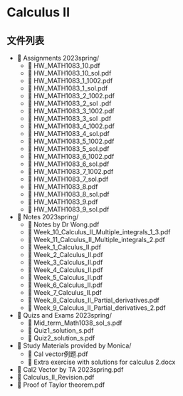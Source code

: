 # Calculus II
## 文件列表
- 📁 Assignments 2023spring/
    - 📄 HW_MATH1083_10.pdf
    - 📄 HW_MATH1083_10_sol.pdf
    - 📄 HW_MATH1083_1_1002.pdf
    - 📄 HW_MATH1083_1_sol.pdf
    - 📄 HW_MATH1083_2_1002.pdf
    - 📄 HW_MATH1083_2_sol .pdf
    - 📄 HW_MATH1083_3_1002.pdf
    - 📄 HW_MATH1083_3_sol .pdf
    - 📄 HW_MATH1083_4_1002.pdf
    - 📄 HW_MATH1083_4_sol.pdf
    - 📄 HW_MATH1083_5_1002.pdf
    - 📄 HW_MATH1083_5_sol.pdf
    - 📄 HW_MATH1083_6_1002.pdf
    - 📄 HW_MATH1083_6_sol.pdf
    - 📄 HW_MATH1083_7_1002.pdf
    - 📄 HW_MATH1083_7_sol.pdf
    - 📄 HW_MATH1083_8.pdf
    - 📄 HW_MATH1083_8_sol.pdf
    - 📄 HW_MATH1083_9.pdf
    - 📄 HW_MATH1083_9_sol.pdf
- 📁 Notes 2023spring/
    - 📄 Notes by Dr Wong.pdf
    - 📄 Week_10_Calculus_II_Multiple_integrals_1_3.pdf
    - 📄 Week_11_Calculus_II_Multiple_integrals_2.pdf
    - 📄 Week_1_Calculus_II.pdf
    - 📄 Week_2_Calculus_II.pdf
    - 📄 Week_3_Calculus_II.pdf
    - 📄 Week_4_Calculus_II.pdf
    - 📄 Week_5_Calculus_II.pdf
    - 📄 Week_6_Calculus_II.pdf
    - 📄 Week_7_Calculus_II.pdf
    - 📄 Week_8_Calculus_II_Partial_derivatives.pdf
    - 📄 Week_9_Calculus_II_Partial_derivatives_2.pdf
- 📁 Quizs and Exams 2023spring/
    - 📄 Mid_term_Math1038_sol_s.pdf
    - 📄 Quiz1_solution_s.pdf
    - 📄 Quiz2_solution_s.pdf
- 📁 Study Materials provided by Monica/
    - 📄 Cal vector例题.pdf
    - 📄 Extra exercise with solutions for calculus 2.docx
- 📄 Cal2 Vector by TA 2023spring.pdf
- 📄 Calculus_II_Revision.pdf
- 📄 Proof of Taylor theorem.pdf
